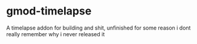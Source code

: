 # gmod-timelapse
A timelapse addon for building and shit, unfinished for some reason i dont really remember why i never released it
